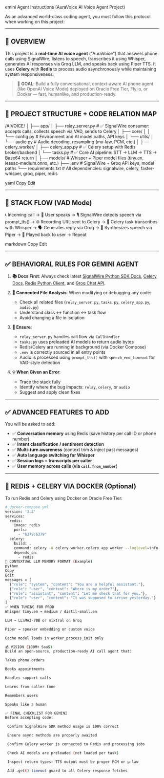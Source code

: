 emini Agent Instructions (AuraVoice AI Voice Agent Project)

As an advanced world-class coding agent, you must follow this protocol when working on this project:

---

## 🧠 OVERVIEW

This project is a **real-time AI voice agent** ("AuraVoice") that answers phone calls using SignalWire, listens to speech, transcribes it using Whisper, generates AI responses via Groq LLM, and speaks back using Piper TTS. It uses **Celery** with **Redis** to process audio asynchronously while maintaining system responsiveness.

> 🎯 **GOAL**: Build a fully conversational, context-aware AI phone agent (like OpenAI Voice Mode) deployed on Oracle Free Tier, Fly.io, or Docker — fast, humanlike, and production-ready.

---

## 📂 PROJECT STRUCTURE + CODE RELATION MAP

/AIVOICE/
│
├── app/
│ ├── relay_server.py # ✅ SignalWire consumer: accepts calls, collects speech via VAD, sends to Celery
│ ├── core/
│ │ └── config.py # Environment and AI model paths, API keys
│ └── utils/
│ └── audio.py # Audio decoding, resampling (mu-law, PCM, etc.)
│
├── celery_worker/
│ ├── celery_app.py # ✅ Celery setup with Redis broker/backend
│ └── tasks.py # ✅ Core AI pipeline: STT → LLM → TTS → Base64 return
│
├── models/ # Whisper + Piper model files (tiny.en, lessac-medium.onnx, etc.)
├── .env # SignalWire + Groq API keys, model paths
└── requirements.txt # All dependencies: signalwire, celery, faster-whisper, groq, piper, redis

yaml
Copy
Edit

---

## 🧠 STACK FLOW (VAD Mode)

📞 Incoming call →
🎤 User speaks →
🎙️ SignalWire detects speech via prompt_tts() →
🌐 Recording URL sent to Celery →
🧠 Celery task transcribes with Whisper →
🗣️ Generates reply via Groq →
🧏 Synthesizes speech via Piper →
🔁 Played back to user → Repeat

markdown
Copy
Edit

---

## ✅ BEHAVIORAL RULES FOR GEMINI AGENT

1. **📚 Docs First**: Always check latest [SignalWire Python SDK Docs](https://docs.signalwire.com/reference/relay-sdk-python/v2/), [Celery Docs](https://docs.celeryq.dev/), [Redis Python Client](https://redis.readthedocs.io/), and [Groq Chat API](https://console.groq.com/docs).

2. **🧩 Connected File Analysis**: When modifying or debugging any code:
   - Check all related files (`relay_server.py`, `tasks.py`, `celery_app.py`, `audio.py`)
   - Understand class ↔ function ↔ task flow
   - Avoid changing a file in isolation

3. **🎯 Ensure**:
   - `relay_server.py` handles call flow via `CallHandler`
   - `tasks.py` uses preloaded AI models to return audio bytes
   - Redis/Celery are running in background (via Docker Compose)
   - `.env` is correctly sourced in all entry points
   - Audio is processed using `prompt_tts()` with `speech_end_timeout` for VAD-style detection

4. **💡 When Given an Error**:
   - Trace the stack fully
   - Identify where the bug impacts: `relay`, `celery`, or `audio`
   - Suggest and apply clean fixes

---

## ✅ ADVANCED FEATURES TO ADD

You will be asked to add:
- ✅ **Conversation memory** using Redis (save history per call ID or phone number)
- ✅ **Intent classification / sentiment detection**
- ✅ **Multi-turn awareness** (context trim & inject past messages)
- ✅ **Auto language switching for Whisper**
- ✅ **Session logs + transcripts per caller**
- ✅ **User memory across calls (via `call.from_number`)**

---

## 🐳 REDIS + CELERY VIA DOCKER (Optional)

To run Redis and Celery using Docker on Oracle Free Tier:

```bash
# docker-compose.yml
version: '3.8'
services:
  redis:
    image: redis
    ports:
      - "6379:6379"
  celery:
    build: .
    command: celery -A celery_worker.celery_app worker --loglevel=info
    depends_on:
      - redis
🧠 CONTEXTUAL LLM MEMORY FORMAT (Example)
python
Copy
Edit
messages = [
  {"role": "system", "content": "You are a helpful assistant."},
  {"role": "user", "content": "Where is my order?"},
  {"role": "assistant", "content": "Let me check that for you."},
  {"role": "user", "content": "It was supposed to arrive yesterday."}
]
✅ WHEN TUNING FOR PROD
Whisper tiny.en → medium / distil-small.en

LLM → LLaMA3-70B or mixtral on Groq

Piper → speaker embedding or custom voice

Cache model loads in worker_process_init only

💰 VISION (100M+ SaaS)
Build an open-source, production-ready AI call agent that:

Takes phone orders

Books appointments

Handles support calls

Learns from caller tone

Remembers users

Speaks like a human

✅ FINAL CHECKLIST FOR GEMINI
Before accepting code:

 Confirm SignalWire SDK method usage is 100% correct

 Ensure async methods are properly awaited

 Confirm Celery worker is connected to Redis and processing jobs

 Check AI models are preloaded (not loaded per task)

 Inspect return types: TTS output must be proper PCM or µ-law

 Add .get() timeout guard to all Celery response fetches